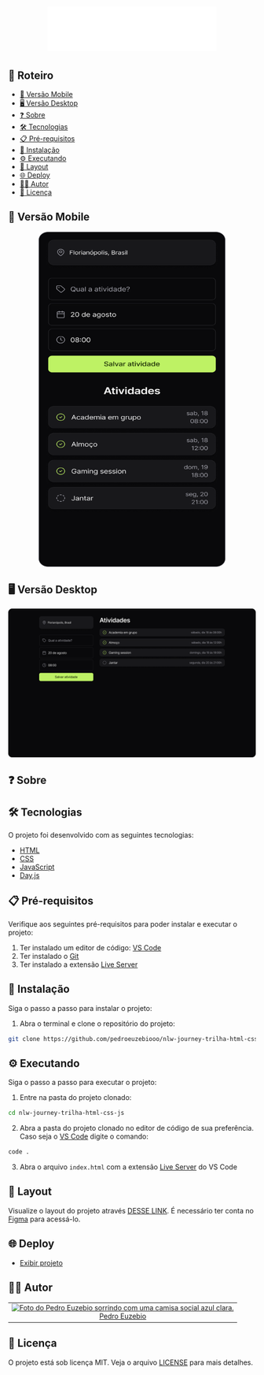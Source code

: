 <h1 align="center">
  <a href="https://nlw-journey-trilha-html-css-js.vercel.app">
    <img src="./.github/logo.svg" alt="Logo do projeto plann.er">
  </a>
</h1>

## 📃 Roteiro

<ul>
  <li>
    <a href="#versao-mobile">
      📱 Versão Mobile
    </a>
  </li>
  <li>
    <a href="#versao-desktop">
      🖥️ Versão Desktop
    </a>
  </li>
  <li>
    <a href="#sobre">
      ❓ Sobre
    </a>
  </li>
  <li>
    <a href="#tecnologias">
      🛠️ Tecnologias
    </a>
  </li>
  <li>
    <a href="#pre-requisitos">
      📋 Pré-requisitos
    </a>
  </li>
  <li>
    <a href="#instalacao">
      🔧 Instalação
    </a>
  </li>
  <li>
    <a href="#executando">
      ⚙️ Executando
    </a>
  </li>
  <li>
    <a href="#layout">
      🔖 Layout
    </a>
  </li>
  <li>
    <a href="#deploy">
      🌐 Deploy
    </a>
  </li>
  <li>
    <a href="#autor">
      🧑‍💻 Autor
    </a>
  </li>
  <li>
    <a href="#Licença">
      📝 Licença
    </a>
  </li>
</ul>

## 📱 Versão Mobile

<p align="center">
  <a href="https://nlw-journey-trilha-react.vercel.app">
    <img src="./.github/preview-mobile.png" alt="Preview da versão mobile do projeto" width="380" height="680" >
  </a>
</p>

## 🖥️ Versão Desktop

<p align="center">
  <a href="https://nlw-journey-trilha-react.vercel.app">
    <img src="./.github/preview-desktop.png" alt="Preview da versão desktop do projeto">
  </a>
</p>

## ❓ Sobre

<p align="justify">
  
</p>

## 🛠️ Tecnologias

O projeto foi desenvolvido com as seguintes tecnologias:

- [HTML](https://developer.mozilla.org/pt-BR/docs/Web/HTML)
- [CSS](https://developer.mozilla.org/pt-BR/docs/Web/CSS)
- [JavaScript](https://developer.mozilla.org/pt-BR/docs/Web/JavaScript)
- [Day.js](https://day.js.org)

## 📋 Pré-requisitos

Verifique aos seguintes pré-requisitos para poder instalar e executar o projeto:

1. Ter instalado um editor de código: [VS Code](https://code.visualstudio.com/download)
2. Ter instalado o [Git](https://git-scm.com/downloads)
3. Ter instalado a extensão [Live Server](https://marketplace.visualstudio.com/items?itemName=ritwickdey.LiveServer)

## 🔧 Instalação

Siga o passo a passo para instalar o projeto:

1. Abra o terminal e clone o repositório do projeto:

```bash
git clone https://github.com/pedroeuzebiooo/nlw-journey-trilha-html-css-js
```

## ⚙️ Executando

Siga o passo a passo para executar o projeto:

1. Entre na pasta do projeto clonado:

```bash
cd nlw-journey-trilha-html-css-js
```

2. Abra a pasta do projeto clonado no editor de código de sua preferência. Caso seja o [VS Code](https://code.visualstudio.com/download) digite o comando:

```bash
code .
```

3. Abra o arquivo `index.html` com a extensão [Live Server](https://marketplace.visualstudio.com/items?itemName=ritwickdey.LiveServer) do VS Code

## 🔖 Layout

Visualize o layout do projeto através <a href="https://www.figma.com/community/file/1392277205162897872">DESSE LINK</a>. É necessário ter conta no <a href="https://figma.com">Figma</a> para acessá-lo.

## 🌐 Deploy

- [Exibir projeto](https://nlw-journey-trilha-html-css-js.vercel.app)

## 🧑‍💻 Autor

<table>
  <tr>
    <td align="center">
      <a href="https://github.com/pedroeuzebiooo">
        <img src="https://i.imgur.com/a9F1MXp.jpg" alt="Foto do Pedro Euzebio sorrindo com uma camisa social azul clara." width="100"
        />
        <br />
        Pedro Euzebio
      </a>
    </td>
  </tr>
</table>

## 📝 Licença

O projeto está sob licença MIT. Veja o arquivo [LICENSE](./LICENSE) para mais detalhes.
